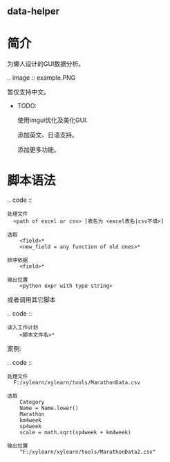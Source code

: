 
data-helper
------------------------

简介
===============

为懒人设计的GUI数据分析。

.. image :: example.PNG

暂仅支持中文。

* TODO:

    使用imgui优化及美化GUI.
    
    添加英文、日语支持。
    
    添加更多功能。



脚本语法
===============

.. code ::

    处理文件
      <path of excel or csv> [表名为 <excel表名|csv不填>] 
    
    选取
    	<field>*
    	<new_field = any function of old ones>*
    	
    排序依据
        <field>*
    
    输出位置
    	<python expr with type string>
    
或者调用其它脚本

.. code ::
    
    读入工作计划
        <脚本文件名>*

    

案例:

.. code ::

    处理文件
      F:/xylearn/xylearn/tools/MarathonData.csv
    
    选取
    	Category
    	Name = Name.lower()
    	Marathon
    	km4week 
    	sp4week
    	scale = math.sqrt(sp4week + km4week)
    
    输出位置
    	"F:/xylearn/xylearn/tools/MarathonData2.csv"


